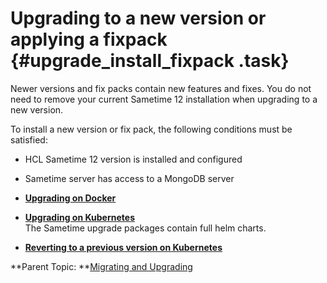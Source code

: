 # Upgrading to a new version or applying a fixpack {#upgrade_install_fixpack .task}

Newer versions and fix packs contain new features and fixes. You do not need to remove your current Sametime 12 installation when upgrading to a new version.

To install a new version or fix pack, the following conditions must be satisfied:

-   HCL Sametime 12 version is installed and configured
-   Sametime server has access to a MongoDB server

-   **[Upgrading on Docker](upgrade_install_fixpack_docker.md)**  

-   **[Upgrading on Kubernetes](upgrade_install_fixpack_kubernetes.md)**  
The Sametime upgrade packages contain full helm charts.
-   **[Reverting to a previous version on Kubernetes](upgrade_revert_kubernetes.md)**  


**Parent Topic:  **[Migrating and Upgrading](migrating.md)

